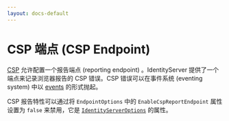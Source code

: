```yaml
---
layout: docs-default
---
```


# CSP 端点 (CSP Endpoint)

[CSP](../advanced/csp.html) 允许配置一个报告端点 (reporting endpoint) 。IdentityServer 提供了一个端点来记录浏览器报告的 CSP 错误。CSP 错误可以在事件系统 (eventing system) 中以 [events](../configuration/events.html) 的形式抛起。

CSP 报告特性可以通过将 `EndpointOptions` 中的 `EnableCspReportEndpoint` 属性设置为 `false` 来禁用，它是 [`IdentityServerOptions`](../configuration/identityServerOptions.html) 的属性。